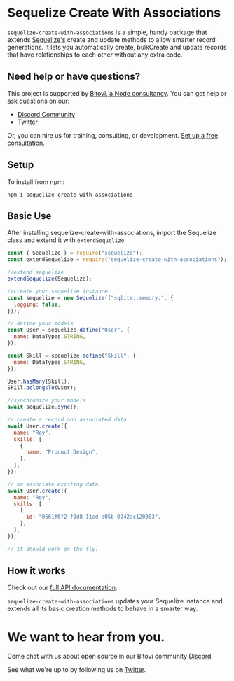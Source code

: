 # Sequelize Create With Associations

`sequelize-create-with-associations` is a simple, handy package that extends [Sequelize's](https://sequelize.org/) create and update methods to allow smarter record generations. It lets you automatically create, bulkCreate and update records that have relationships to each other without any extra code.

## Need help or have questions?

This project is supported by [Bitovi, a Node consultancy](https://www.bitovi.com/services/backend/nodejs-consulting). You can get help or ask questions on our:

- [Discord Community](https://discord.gg/J7ejFsZnJ4)
- [Twitter](https://twitter.com/bitovi)

Or, you can hire us for training, consulting, or development. [Set up a free consultation.](https://www.bitovi.com/services/backend/nodejs-consulting)

## Setup

To install from npm:

```
npm i sequelize-create-with-associations
```

## Basic Use

After installing sequelize-create-with-associations, import the Sequelize class and extend it with `extendSequelize`

```js
const { Sequelize } = require("sequelize");
const extendSequelize = require("sequelize-create-with-associations");

//extend sequelize
extendSequelize(Sequelize);

//create your sequelize instance
const sequelize = new Sequelize(("sqlite::memory:", {
  logging: false,
}));

// define your models
const User = sequelize.define("User", {
  name: DataTypes.STRING,
});

const Skill = sequelize.define("Skill", {
  name: DataTypes.STRING,
});

User.hasMany(Skill);
Skill.belongsTo(User);

//synchronize your models
await sequelize.sync();

// create a record and associated data
await User.create({
  name: "Roy",
  skills: [
    {
      name: "Product Design",
    },
  ],
});

// or associate existing data
await User.create({
  name: "Roy",
  skills: [
    {
      id: "0661f6f2-f0d8-11ed-a05b-0242ac120003",
    },
  ],
});

// It should work on the fly.
```

## How it works

Check out our [full API documentation](docs/api.md).

`sequelize-create-with-associations` updates your Sequelize instance and extends all its basic creation methods to behave in a smarter way.

# We want to hear from you.

Come chat with us about open source in our Bitovi community [Discord](https://discord.gg/J7ejFsZnJ4).

See what we're up to by following us on [Twitter](https://twitter.com/bitovi).
